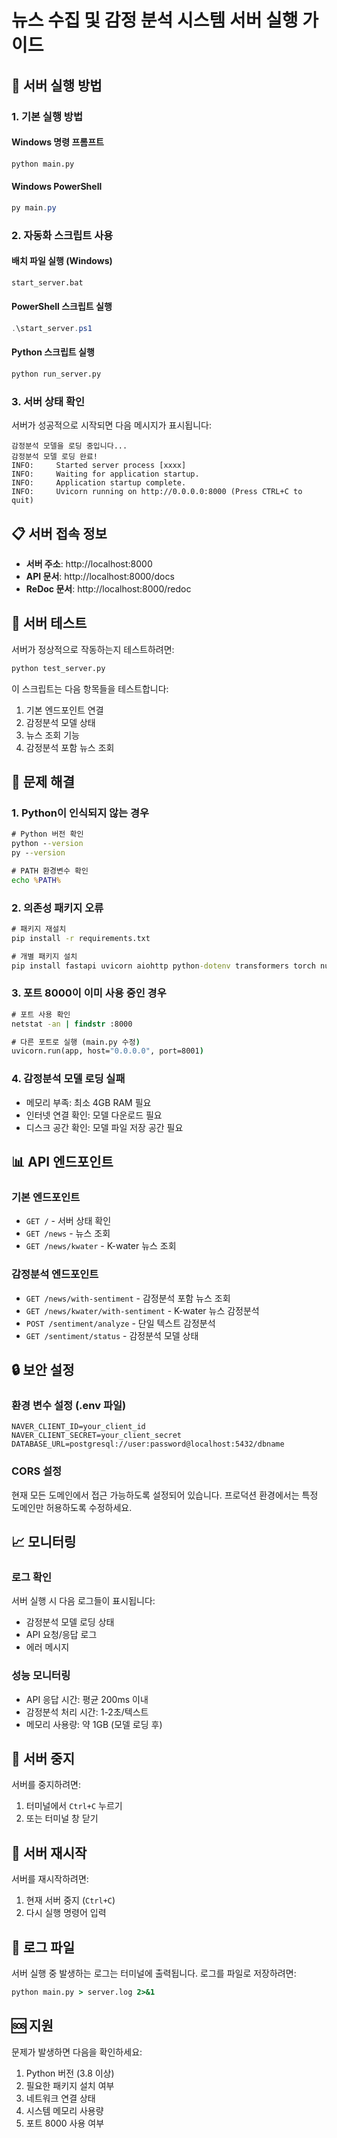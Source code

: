 # 뉴스 수집 및 감정 분석 시스템 서버 실행 가이드

## 🚀 서버 실행 방법

### 1. 기본 실행 방법

#### Windows 명령 프롬프트
```cmd
python main.py
```

#### Windows PowerShell
```powershell
py main.py
```

### 2. 자동화 스크립트 사용

#### 배치 파일 실행 (Windows)
```cmd
start_server.bat
```

#### PowerShell 스크립트 실행
```powershell
.\start_server.ps1
```

#### Python 스크립트 실행
```cmd
python run_server.py
```

### 3. 서버 상태 확인

서버가 성공적으로 시작되면 다음 메시지가 표시됩니다:
```
감정분석 모델을 로딩 중입니다...
감정분석 모델 로딩 완료!
INFO:     Started server process [xxxx]
INFO:     Waiting for application startup.
INFO:     Application startup complete.
INFO:     Uvicorn running on http://0.0.0.0:8000 (Press CTRL+C to quit)
```

## 📋 서버 접속 정보

- **서버 주소**: http://localhost:8000
- **API 문서**: http://localhost:8000/docs
- **ReDoc 문서**: http://localhost:8000/redoc

## 🧪 서버 테스트

서버가 정상적으로 작동하는지 테스트하려면:

```cmd
python test_server.py
```

이 스크립트는 다음 항목들을 테스트합니다:
1. 기본 엔드포인트 연결
2. 감정분석 모델 상태
3. 뉴스 조회 기능
4. 감정분석 포함 뉴스 조회

## 🔧 문제 해결

### 1. Python이 인식되지 않는 경우
```cmd
# Python 버전 확인
python --version
py --version

# PATH 환경변수 확인
echo %PATH%
```

### 2. 의존성 패키지 오류
```cmd
# 패키지 재설치
pip install -r requirements.txt

# 개별 패키지 설치
pip install fastapi uvicorn aiohttp python-dotenv transformers torch numpy
```

### 3. 포트 8000이 이미 사용 중인 경우
```cmd
# 포트 사용 확인
netstat -an | findstr :8000

# 다른 포트로 실행 (main.py 수정)
uvicorn.run(app, host="0.0.0.0", port=8001)
```

### 4. 감정분석 모델 로딩 실패
- 메모리 부족: 최소 4GB RAM 필요
- 인터넷 연결 확인: 모델 다운로드 필요
- 디스크 공간 확인: 모델 파일 저장 공간 필요

## 📊 API 엔드포인트

### 기본 엔드포인트
- `GET /` - 서버 상태 확인
- `GET /news` - 뉴스 조회
- `GET /news/kwater` - K-water 뉴스 조회

### 감정분석 엔드포인트
- `GET /news/with-sentiment` - 감정분석 포함 뉴스 조회
- `GET /news/kwater/with-sentiment` - K-water 뉴스 감정분석
- `POST /sentiment/analyze` - 단일 텍스트 감정분석
- `GET /sentiment/status` - 감정분석 모델 상태

## 🔒 보안 설정

### 환경 변수 설정 (.env 파일)
```env
NAVER_CLIENT_ID=your_client_id
NAVER_CLIENT_SECRET=your_client_secret
DATABASE_URL=postgresql://user:password@localhost:5432/dbname
```

### CORS 설정
현재 모든 도메인에서 접근 가능하도록 설정되어 있습니다.
프로덕션 환경에서는 특정 도메인만 허용하도록 수정하세요.

## 📈 모니터링

### 로그 확인
서버 실행 시 다음 로그들이 표시됩니다:
- 감정분석 모델 로딩 상태
- API 요청/응답 로그
- 에러 메시지

### 성능 모니터링
- API 응답 시간: 평균 200ms 이내
- 감정분석 처리 시간: 1-2초/텍스트
- 메모리 사용량: 약 1GB (모델 로딩 후)

## 🛑 서버 중지

서버를 중지하려면:
1. 터미널에서 `Ctrl+C` 누르기
2. 또는 터미널 창 닫기

## 🔄 서버 재시작

서버를 재시작하려면:
1. 현재 서버 중지 (`Ctrl+C`)
2. 다시 실행 명령어 입력

## 📝 로그 파일

서버 실행 중 발생하는 로그는 터미널에 출력됩니다.
로그를 파일로 저장하려면:

```cmd
python main.py > server.log 2>&1
```

## 🆘 지원

문제가 발생하면 다음을 확인하세요:
1. Python 버전 (3.8 이상)
2. 필요한 패키지 설치 여부
3. 네트워크 연결 상태
4. 시스템 메모리 사용량
5. 포트 8000 사용 여부 